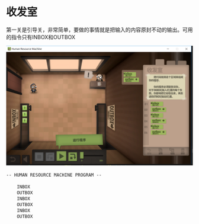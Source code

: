# 收发室

第一关是引导关，非常简单，要做的事情就是把输入的内容原封不动的输出。可用的指令只有INBOX和OUTBOX

![收发室](https://github.com/zkangHUST/Human-Resource-Machine/blob/master/pic/01%E6%94%B6%E5%8F%91%E5%AE%A4.png?raw=true)

```
-- HUMAN RESOURCE MACHINE PROGRAM --

    INBOX   
    OUTBOX  
    INBOX   
    OUTBOX  
    INBOX   
    OUTBOX 
```